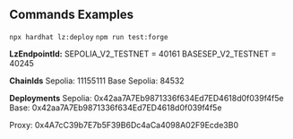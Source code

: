## Commands Examples

`npx hardhat lz:deploy`
`npm run test:forge`

**LzEndpointId:**
SEPOLIA_V2_TESTNET = 40161
BASESEP_V2_TESTNET = 40245

**ChainIds**
Sepolia: 11155111
Base Sepolia: 84532

**Deployments**
Sepolia: 0x42aa7A7Eb9871336f634Ed7ED4618d0f039f4f5e
Base: 0x42aa7A7Eb9871336f634Ed7ED4618d0f039f4f5e

Proxy: 0x4A7cC39b7E7b5F39B6Dc4aCa4098A02F9Ecde3B0
